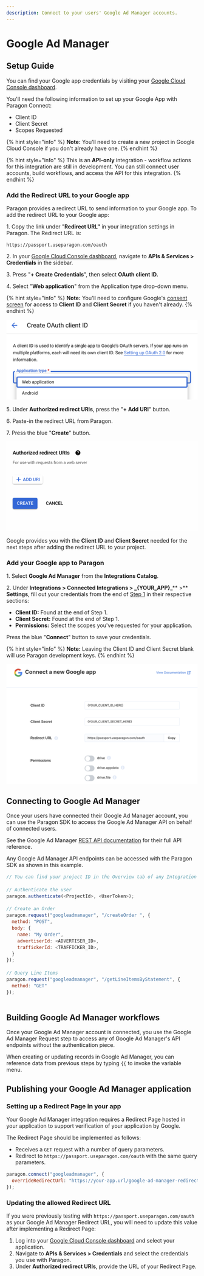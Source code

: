 ```yaml
---
description: Connect to your users' Google Ad Manager accounts.
---
```


# Google Ad Manager

## Setup Guide

You can find your Google app credentials by visiting your [Google Cloud Console dashboard](https://console.cloud.google.com/projectselector2/home/dashboard?supportedpurview=project).&#x20;

You'll need the following information to set up your Google App with Paragon Connect:

* Client ID
* Client Secret
* Scopes Requested

{% hint style="info" %}
**Note:** You'll need to create a new project in Google Cloud Console if you don't already have one.
{% endhint %}

{% hint style="info" %}
This is an **API-only** integration - workflow actions for this integration are still in development. You can still connect user accounts, build workflows, and access the API for this integration.
{% endhint %}

### Add the Redirect URL to your Google app

Paragon provides a redirect URL to send information to your Google app. To add the redirect URL to your Google app:

1\. Copy the link under "**Redirect URL"** in your integration settings in Paragon. The Redirect URL is:

```
https://passport.useparagon.com/oauth
```

2\. In your [Google Cloud Console dashboard](https://console.cloud.google.com/projectselector2/home/dashboard?supportedpurview=project), navigate to **APIs & Services > Credentials** in the sidebar.

3\. Press "**+ Create Credentials**", then select **OAuth client ID.**

4\. Select "**Web application**" from the Application type drop-down menu.

{% hint style="info" %}
**Note:** You'll need to configure Google's [consent screen](https://console.developers.google.com/apis/credentials) for access to **Client ID** and **Client Secret** if you haven't already.
{% endhint %}

![](<../../.gitbook/assets/Selecting Web Application in Google OAuth.png>)

5\. Under **Authorized redirect URIs**, press the "**+ Add URI**" button.

6\. Paste-in the redirect URL from Paragon.

7\. Press the blue "**Create**" button.

![](<../../.gitbook/assets/Connect - Adding Google redirect URI for OAuth.gif>)

Google provides you with the **Client ID** and **Client Secret** needed for the next steps after adding the redirect URL to your project.

### Add your Google app to Paragon

1\. Select **Google Ad Manager** from the **Integrations Catalog**.

2\. Under **Integrations > Connected Integrations > **_**{YOUR\_APP}**_** >** **Settings**, fill out your credentials from the end of [Step 1](google-ad-manager.md#add-the-redirect-url-to-your-google-app) in their respective sections:

* **Client ID:** Found at the end of Step 1.
* **Client Secret:** Found at the end of Step 1.
* **Permissions:** Select the scopes you've requested for your application.

Press the blue "**Connect**" button to save your credentials.

{% hint style="info" %}
**Note:** Leaving the Client ID and Client Secret blank will use Paragon development keys.
{% endhint %}

![](<../../.gitbook/assets/Connecting a new Google app to Paragon Connect.png>)

## Connecting to Google Ad Manager

Once your users have connected their Google Ad Manager account, you can use the Paragon SDK to access the Google Ad Manager API on behalf of connected users.

See the Google Ad Manager [REST API documentation](https://developers.google.com/ad-manager/api/rel\_notes) for their full API reference.

Any Google Ad Manager API endpoints can be accessed with the Paragon SDK as shown in this example.

```javascript
// You can find your project ID in the Overview tab of any Integration

// Authenticate the user
paragon.authenticate(<ProjectId>, <UserToken>);
            
// Create an Order
paragon.request("googleadmanager", "/createOrder ", {
  method: "POST",
  body: {
    name: "My Order",
    advertiserId: <ADVERTISER_ID>,
    traffickerId: <TRAFFICKER_ID>,
  }
});

// Query Line Items
paragon.request("googleadmanager", "/getLineItemsByStatement", {
  method: "GET"
});
  
```

## Building Google Ad Manager workflows

Once your Google Ad Manager account is connected, you use the Google Ad Manager Request step to access any of Google Ad Manager's API endpoints without the authentication piece.

When creating or updating records in Google Ad Manager, you can reference data from previous steps by typing `{{` to invoke the variable menu.

## Publishing your Google Ad Manager application

### Setting up a Redirect Page in your app <a href="#setting-up-a-redirect-page-in-your-app" id="setting-up-a-redirect-page-in-your-app"></a>

Your Google Ad Manager integration requires a Redirect Page hosted in your application to support verification of your application by Google.

The Redirect Page should be implemented as follows:

* Receives a `GET` request with a number of query parameters.
* Redirect to `https://passport.useparagon.com/oauth` with the same query parameters.

```javascript
paragon.connect("googleadmanager", {
  overrideRedirectUrl: "https://your-app.url/google-ad-manager-redirect"
});
```

### Updating the allowed Redirect URL <a href="#updating-the-allowed-redirect-url" id="updating-the-allowed-redirect-url"></a>

If you were previously testing with `https://passport.useparagon.com/oauth` as your Google Ad Manager Redirect URL, you will need to update this value after implementing a Redirect Page:

1. Log into your [Google Cloud Console dashboard](https://console.cloud.google.com/projectselector2/home/dashboard?supportedpurview=project) and select your application.
2. Navigate to **APIs & Services > Credentials** and select the credentials you use with Paragon.
3. Under **Authorized redirect URIs**, provide the URL of your Redirect Page.
